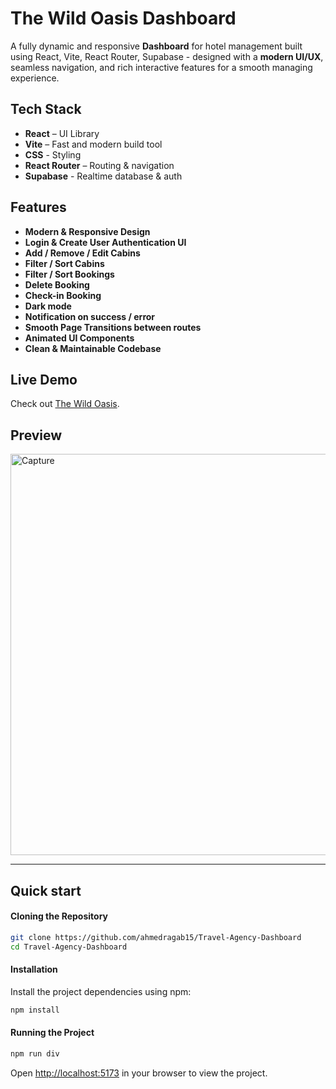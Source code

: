 # The Wild Oasis Dashboard
A fully dynamic and responsive **Dashboard** for hotel management built using React, Vite, React Router, Supabase - designed with a **modern UI/UX**, seamless navigation, and rich interactive features for a smooth managing experience.
## Tech Stack
- **React** – UI Library
- **Vite** – Fast and modern build tool
- **CSS** - Styling
- **React Router** – Routing & navigation
- **Supabase** - Realtime database & auth
## Features
- **Modern & Responsive Design**
- **Login & Create User Authentication UI**
- **Add / Remove / Edit Cabins**
- **Filter / Sort Cabins**
- **Filter / Sort Bookings**
- **Delete Booking**
- **Check-in Booking**
- **Dark mode**
- **Notification on success / error**
- **Smooth Page Transitions between routes**
- **Animated UI Components**
- **Clean & Maintainable Codebase**
## Live Demo
Check out [The Wild Oasis](https://final-dashboard-sigma.vercel.app/).
## Preview
<img width="1354" height="642" alt="Capture" src="https://github.com/user-attachments/assets/6c319bff-eae6-4333-8ba9-f25897d539d0" />

---
## Quick start
#### Cloning the Repository
```bash
git clone https://github.com/ahmedragab15/Travel-Agency-Dashboard
cd Travel-Agency-Dashboard
```
#### Installation
<p>Install the project dependencies using npm:</p>

```bash
npm install
```

#### Running the Project

```bash
npm run div
```
Open [http://localhost:5173](http://localhost:5173) in your browser to view the project.

